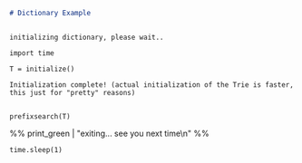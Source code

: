 
```markdown
# Dictionary Example
```

```text

initializing dictionary, please wait..

```

```code
import time

T = initialize()
```

```text
Initialization complete! (actual initialization of the Trie is faster, this just for "pretty" reasons)


```

```code
prefixsearch(T)
```

%% print_green | "exiting... see you next time\n" %%

```code
time.sleep(1)
```
